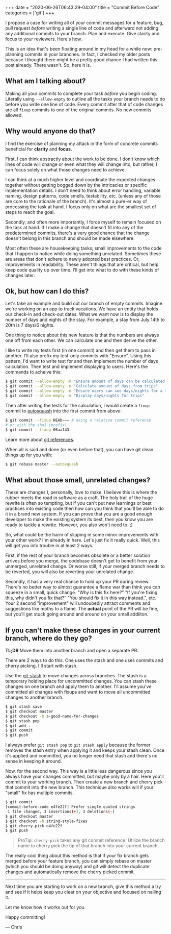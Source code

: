 +++
date = "2020-06-26T06:43:29-04:00"
title = "Commit Before Code"
categories = ['git']
+++

I propose a case for writing all of your commit messages for a feature, bug,
pull request _before_ writing a single line of code and afterward not adding
any additional commits to your branch. Plan and execute. Give clarity and focus
to your reviewers. Here's how.

<!--more-->

This is an idea that's been floating around in my head for a while now:
pre-planning commits in your branches.  In fact, I checked my older posts
because I thought there might be a pretty good chance I had written this post
already. There wasn't. So, here it is.

## What am I talking about?

Making all your commits to complete your task _before_ you begin coding.
Literally using `--allow-empty` to outline all the tasks your branch needs to
do before you write one line of code. Every commit after that of code changes
are all `fixup` commits to one of the original commits. No new commits allowed.

## Why would anyone do that?

I find the exercise of planning my attack in the form of concrete commits
beneficial for __clarity__ and __focus__.

First, I can think abstractly about the work to be done. I don't know which
lines of code will change or even what they will change into, but rather, I can
focus solely on what those changes need to achieve.

I can think at a much higher level and coordinate the expected changes together
without getting bogged down by the intricacies or specific implementation
details. I don't need to think about error handling, variable naming, design
patterns, code smells, testability, etc. (unless any of those are core to the
rationale of the branch). It's almost a pure-er way of processing the task at
hand. I focus only on what are the smallest set of steps to reach the goal.

Secondly, and often more importantly, I force myself to remain focused on the
task at hand. If I make a change that doesn't fit into any of the predetermined
commits, there's a very good chance that the change doesn't belong in this
branch and should be made elsewhere.

Most often these are housekeeping tasks; small improvements to the code that I
happen to notice while doing something unrelated. Sometimes these are areas
that don't adhere to newly adopted best practices. Or, improvements in
readability. These aren't things that are critical, but help keep code quality
up over time. I'll get into what to do with these kinds of changes later.

## Ok, but how can I do this?

Let's take an example and build out our branch of empty commits. Imagine we're
working on an app to track vacations. We have an entity that holds our check-in
and check-out dates. What we want now is to display the number of days and
nights of the stay. For example, a stay from July 14th to 20th is 7 days/6
nights.

One thing to notice about this new feature is that the numbers are always one
off from each other. We can calculate one and then derive the other.

I like to write my tests first (in one commit) and then get them to pass in
another. I'll also prefix my test-only commits with "Ensure". Using this
pattern, I'd want to write test for and then implement the number of days
calculation. Then test and implement displaying to users. Here's the commands to
acheive this:

```sh
$ git commit --allow-empty -m "Ensure amount of days can be calculated from trips"
$ git commit --allow-empty -m "Calculate amount of days from trips"
$ git commit --allow-empty -m "Ensure users can see days/nights for a trip"
$ git commit --allow-empty -m "Display days/nights for trips"

```

Then after writing the tests for the calculation, I would create a `fixup`
commit to [autosquash][1] into the first commit from above:

```sh
$ git commit --fixup HEAD~~~ # using a relative commit reference
# or with the sha1 (prefix)
$ git commit --fixup 06aa143 
```

Learn more about [git references][2].

When all is said and done (or even before that), you can have git clean things
up for you with:

```sh
$ git rebase master --autosquash
```


## What about those small, unrelated changes?

These are changes I, personally, love to make. I believe this is where the
rubber meets the road in software as a craft. The holy trail of the huge
rewrite is often so tempting, but if you can't put new learnings or best
practices into existing code then how can you think that you'll be able to do
it in a brand new system. If you can prove that you are a good enough developer
to make the existing system its best, then you know you are ready to tackle a
rewrite. However, you also won't need to. ;)

So, what could be the harm of slipping in some minor improvements with your other
work? I'm already in here. Let's just fix it really quick. Well, this will get
you into trouble in at least 2 ways.

First, if the rest of your branch becomes obsolete or a better solution
arrives before you merge, the codebase doesn't get to benefit from your
unmerged, unrelated change. Or worse still, if your merged branch needs to be
reverted, you will also be reverting your unrelated change.

Secondly, it has a very real chance to hold up your PR during review. There's
no better way to almost guarantee a flame war than think you can squeeze in
a small, quick change. "Why is this fix here?" "If you're fixing this, why
didn't you fix that?" "You should fix it in this way instead.", etc. Your
2 second "improvement" will undoubedly attract comments and suggestions like
moths to a flame. The __actual__ point of the PR will be fine, but you'll get
stuck going around and around on your small addiiton.

## If you can't make these changes in your current branch, where do they go?

__TL;DR__ Move them into another branch and open a separate PR.

There are 2 ways to do this. One uses the stash and one uses commits and cherry
picking. I'll start with stash.

Use the [git-stash][3] to move changes across branches. The stash is a temporary
holding place for uncommitted changes. You can stash these changes on one branch
and apply them to another. I'll assume you've committed all changes with fixups
and want to move all uncommitted changes to another branch.

```sh
$ git stash save
$ git checkout master
$ git checkout -b a-good-name-for-changes
$ git stash pop
$ git add .
$ git commit
$ git push
```

I always prefer `git stash pop` to `git stash apply` because the former removes
the stash entry when applying it and keeps your stash clean. Once it's applied
and committed, you no longer need that stash and there's no sense in keeping it
around.

Now, for the second way. This way is a little less dangerous since you always
have your changes committed, but maybe only by a hair. Here you'll commit to
your working branch. Then create a new branch and cherry pick that commit into
the new branch. This technique also works will if your "small" fix has multiple
commits.

```sh
$ git commit
[commit-before-code e4fe22f] Prefer single quoted strings
 1 file changed, 3 insertions(+), 3 deletions(-)
$ git checkout master
$ git checkout -b string-style-fixes
$ git cherry-pick e4fe22f
$ git push
```

> ProTip: `cherry-pick` takes any git commit reference. Utilize the branch name
> to cherry pick the tip of that branch into your current branch.

The really cool thing about this method is that if your fix branch gets merged
before your feature branch, you can simply rebase on master (which you should be
doing anyway) and git will detect the duplicate changes and automatically remove
the cherry picked commit.

-----------

Next time you are starting to work on a new branch, give this method a try and
see if it helps keep you clear on your objective and focused on nailing it.

Let me know how it works out for you.

Happy committing!

&mdash; Chris


[1]: https://codegoalie.com/2013/04/04/better-pull-requests-with-git-autosquash
[2]: https://codegoalie.com/2016/04/06/git-references
[3]: https://git-scm.com/docs/git-stash
